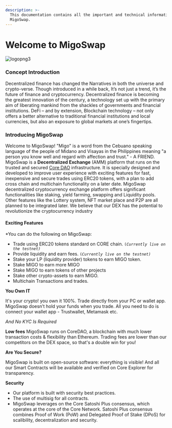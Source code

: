 ```yaml
---
description: >-
  This documentation contains all the important and technical information about
  MigoSwap.
---
```


# Welcome to MigoSwap

![logopng3](https://user-images.githubusercontent.com/78348683/216841424-7aa5609c-4c5e-42e7-8ea2-772d6b548c76.png)

### Concept Introduction

Decentralized finance has changed the Narratives in both the universe and crypto-verse. Though introduced in a while back, It’s not just a trend, it’s the future of finance and cryptocurrency. Decentralized finance is becoming the greatest innovation of the century, a technology set up with the primary aim of liberating mankind from the shackles of governments and financial institutions. DeFi – and by extension, Blockchain technology – not only offers a better alternative to traditional financial institutions and local currencies, but also an exposure to global markets at one’s fingertips.



### Introducing MigoSwap

Welcome to MigoSwap! "Migo" is a word from the Cebuano speaking language of the people of Midano and Visayas in the Philippines meaning "a person you know well and regard with affection and trust." - A FRIEND. MigoSwap is a **Decentralized Exchange** (AMM) platform that runs on the trusted and secured [Core DAO](https://coredao.org/) infrastructure. It is specially designed and developed to improve user experience with exciting features for fast, inexpensive and secure trades using ERC20 tokens, with a plan to add cross chain and multichain functionality on a later date. MigoSwap decentralized cryptocurrency exchange platform offers significant functionalities like staking, yield farming, swapping and Liquidity pools. Other features like the Lottery system, NFT market place and P2P are all planned to be integrated later. We believe that our DEX has the potential to revolutionize the cryptocurrency industry



#### Exciting Features

\*You can do the following on MigoSwap:

* Trade using ERC20 tokens standard on CORE chain. `(`_`Currently live on the testnet)`_
* Provide liquidity and earn fees. `(`_`Currently live on the testnet)`_
* Stake your LP (liquidity provider) tokens to earn MIGO token.
* Stake MIGO to earn more MIGO
* Stake MIGO to earn tokens of other projects
* Stake other crypto-assets to earn MIGO.
* Multichain Transactions and trades.

**You Own IT**

It's your crypto! you own it 100%. Trade directly from your PC or wallet app. MigoSwap doesn’t hold your funds when you trade. All you need to do is connect your wallet app - Trustwallet, Metamask etc.

_And No KYC Is Required_

**Low fees** MigoSwap runs on CoreDAO, a blockchain with much lower transaction costs & flexibility than Ethereum. Trading fees are lower than our competitors on the DEX space, so that's a double win for you!

**Are You Secure?**

MigoSwap is built on open-source software: everything is visible! And all our Smart Contracts will be available and verified on Core Explorer for transparency.

**Security**

* Our platform is built with security best practices.
* The use of multisig for all contracts.
* MigoSwap leverages on the Core Satoshi Plus consensus, which operates at the core of the Core Network. Satoshi Plus consensus combines Proof of Work (PoW) and Delegated Proof of Stake (DPoS) for scalibility, decentralization and security.



